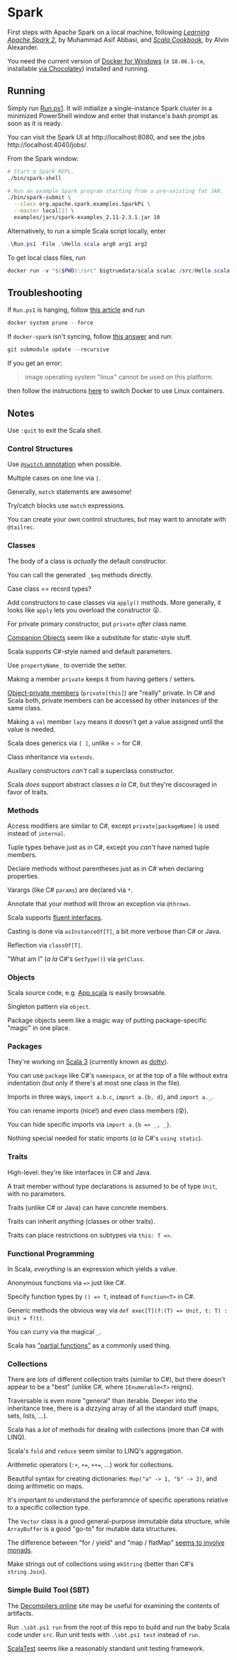 # Spark

First steps with Apache Spark on a local machine, following
_[Learning Apache Spark 2](https://www.safaribooksonline.com/library/view/learning-apache-spark/9781785885136/)_,
by Muhammad Asif Abbasi, and
_[Scala Cookbook](https://www.safaribooksonline.com/library/view/scala-cookbook/9781449340292/)_,
by Alvin Alexander.

You need the current version of [Docker for Windows](https://docs.docker.com/docker-for-windows/install/)
(&ge; `18.06.1-ce`, installable [via Chocolatey](https://chocolatey.org/packages/docker-desktop))
installed and running.

## Running

Simply run [Run.ps1](./Run.ps1). It will initialize a single-instance Spark cluster
in a minimized PowerShell window and enter that instance's bash prompt as soon as
it is ready.

You can visit the Spark UI at http://localhost:8080, and see the jobs http://localhost:4040/jobs/.

From the Spark window:

```bash
# Start a Spark REPL.
./bin/spark-shell

# Run an example Spark program starting from a pre-existing fat JAR.
./bin/spark-submit \
  --class org.apache.spark.examples.SparkPi \
  --master local[2] \
  examples/jars/spark-examples_2.11-2.3.1.jar 10
```

Alternatively, to run a simple Scala script locally, enter

```powershell
.\Run.ps1 -File .\Hello.scala arg0 arg1 arg2
```

To get local class files, run

```powershell
docker run -v "$($PWD):/src" bigtruedata/scala scalac /src/Hello.scala -d /src
```

## Troubleshooting

If `Run.ps1` is hanging, follow [this article](https://docs.docker.com/engine/reference/commandline/system_prune/)
and run

```powershell
docker system prune --force
```

If `docker-spark` isn't syncing, follow [this answer](https://stackoverflow.com/a/1032653) and run:

```powershell
git submodule update --recursive
```

If you get an error:

> image operating system "linux" cannot be used on this platform.

then follow the instructions [here](https://github.com/docker/kitematic/issues/2696)
to switch Docker to use Linux containers.

## Notes

Use `:quit` to exit the Scala shell.

### Control Structures

Use [`@switch` annotation](https://stackoverflow.com/q/23985248) when possible.

Multiple cases on one line via `|`.

Generally, `match` statements are awesome!

Try/catch blocks use `match` expressions.

You can create your own control structures, but may want to annotate with `@tailrec`.

### Classes

The body of a class is _actually_ the default constructor.

You can call the generated `_$eq` methods directly.

Case class == record types?

Add constructors to case classes via `apply()` methods. More generally, it looks
like `apply` lets you overload the constructor :open_mouth:.

For private primary constructor, put `private` _after_ class name.

[Companion Objects](https://stackoverflow.com/q/609744) seem like a substitute for
static-style stuff.

Scala supports C\#-style named and default parameters.

Use `propertyName_` to override the setter.

Making a member `private` keeps it from having getters / setters.

[Object-private members](https://alvinalexander.com/scala/how-to-control-scala-method-scope-object-private-package)
(`private[this]`) are "really" private. In C\# and Scala both, private
members can be accessed by other instances of the same class.

Making a `val` member `lazy` means it doesn't get a value assigned until the
value is needed.

Scala does generics via `[ ]`, unlike `< >` for C\#.

Class inheritance via `extends`.

Auxilary constructors _can't_ call a superclass constructor.

Scala _does_ support abstract classes _a la_ C\#, but they're discouraged in favor
of traits.

### Methods

Access modifiers are similar to C\#, except `private[packageName]` is used
instead of `internal`.

Tuple types behave just as in C\#, except you _can't_ have named tuple members.

Declare methods without parentheses just as in C\# when declaring properties.

Varargs (like C\# `params`) are declared via `*`.

Annotate that your method will throw an exception via `@throws`.

Scala supports [fluent interfaces](https://www.martinfowler.com/bliki/FluentInterface.html).

Casting is done via `asInstanceOf[T]`, a bit more verbose than C\# or Java.

Reflection via `classOf[T]`.

"What am I" (_a la_ C\#'s `GetType()`) via `getClass`.

### Objects

Scala source code, e.g. [App.scala](https://github.com/scala/scala/blob/v2.12.8/src/library/scala/App.scala)
is easily browsable.

Singleton pattern via `object`.

Package objects seem like a magic way of putting package-specific "magic"
in one place.

### Packages

They're working on [Scala 3](https://www.scala-lang.org/blog/2018/04/19/scala-3.html)
(currently known as [dotty](http://dotty.epfl.ch/)).

You can use `package` like C\#'s `namespace`, or at the top of a file without extra
indentation (but only if there's at most one class in the file).

Imports in three ways, `import a.b.c`, `import a.{b, d}`, and `import a._`.

You can rename imports (nice!) and even class members (:dizzy_face:).

You can hide specific imports via `import a.{b => _, _}`.

Nothing special needed for static imports (_a la_ C\#'s `using static`).

### Traits

High-level: they're like interfaces in C\# and Java.

A trait member without type declarations is assumed to be of type `Unit`,
with no parameters.

Traits (unlike C\# or Java) can have concrete members.

Traits can inherit _anything_ (classes or other traits).

Traits can place restrictions on subtypes via `this: T =>`.

### Functional Programming

In Scala, _everything_ is an expression which yields a value.

Anonymous functions via `=>` just like C\#.

Specify function types by `() => T`, instead of `Function<T>` in C\#.

Generic methods the obvious way via `def exec[T](f:(T) => Unit, t: T) : Unit = f(t)`.

You can curry via the magical `_`.

Scala has ["partial functions"](https://www.scala-lang.org/api/current/scala/PartialFunction.html)
as a commonly used thing.

### Collections

There are _lots_ of different collection traits (similar to C\#), but there doesn't
appear to be a "best" (unlike C\#, where `IEnumerable<T>` reigns).

Traversable is even more "general" than iterable. Deeper into the inheritance tree, there
is a dizzying array of all the standard stuff (maps, sets, lists, ...).

Scala has a _lot_ of methods for dealing with collections (more than C\# with LINQ).

Scala's `fold` and `reduce` seem similar to LINQ's aggregation.

Arithmetic operators (`:+`, `+=`, `++=`, ...) work for collections.

Beautiful syntax for creating dictionaries: `Map("a" -> 1, "b" -> 2)`, and doing arithmetic on maps.

It's important to understand the perforamnce of specific operations relative to
a specific collection type.

The `Vector` class is a good general-purpose immutable data structure, while `ArrayBuffer`
is a good "go-to" for mutable data structures.

The difference between "for / yield" and "map / flatMap"
[seems to involve monads](https://stackoverflow.com/a/14602182).

Make strings out of collections using `mkString` (better than C\#'s `string.Join`).

### Simple Build Tool (SBT)

The [Decompilers online](http://www.javadecompilers.com/) site may be useful for
examining the contents of artifacts.

Run `.\sbt.ps1 run` from the root of this repo to build and run the baby Scala
code under `src`. Run unit tests with `.\sbt.ps1 test` instead of `run`.

[ScalaTest](http://www.scalatest.org/) seems like a reasonably standard unit
testing framework.
